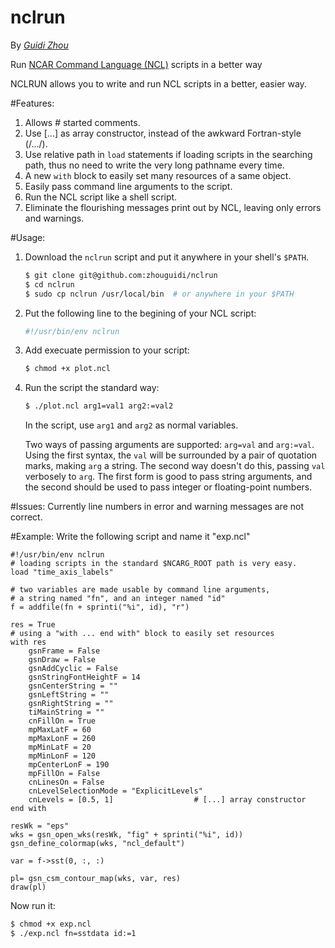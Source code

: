nclrun
======

By _[Guidi Zhou](http://zhouguidi.github.io)_

Run [NCAR Command Language (NCL)](http://www.ncl.ucar.edu) scripts in a better way

NCLRUN allows you to write and run NCL scripts in a better, easier way.

#Features:
1. Allows # started comments.
2. Use [...] as array constructor, instead of the awkward Fortran-style (/.../).
3. Use relative path in `load` statements if loading scripts in the searching path, thus no need to write the very long pathname every time.  
4. A new `with` block to easily set many resources of a same object.
5. Easily pass command line arguments to the script.
6. Run the NCL script like a shell script.
7. Eliminate the flourishing messages print out by NCL, leaving only errors and warnings.

#Usage:
1. Download the `nclrun` script and put it anywhere in your shell's `$PATH`.

    ```bash
    $ git clone git@github.com:zhouguidi/nclrun
    $ cd nclrun
    $ sudo cp nclrun /usr/local/bin  # or anywhere in your $PATH
    ```

2. Put the following line to the begining of your NCL script:

    ```bash
    #!/usr/bin/env nclrun
    ```

3. Add execuate permission to your script:

    ```bash
    $ chmod +x plot.ncl
    ```

4. Run the script the standard way:

    ```bash
    $ ./plot.ncl arg1=val1 arg2:=val2
    ```

   In the script, use `arg1` and `arg2` as normal variables.

   Two ways of passing arguments are supported: `arg=val` and `arg:=val`. Using the first syntax, the `val` will be surrounded by a pair of quotation marks, making `arg` a string. The second way doesn't do this, passing `val` verbosely to `arg`. The first form is good to pass string arguments, and the second should be used to pass integer or floating-point numbers.

#Issues:
Currently line numbers in error and warning messages are not correct.

#Example:
Write the following script and name it "exp.ncl"

```
#!/usr/bin/env nclrun
# loading scripts in the standard $NCARG_ROOT path is very easy.
load "time_axis_labels"
                                          
# two variables are made usable by command line arguments,
# a string named "fn", and an integer named "id"
f = addfile(fn + sprinti("%i", id), "r")

res = True
# using a "with ... end with" block to easily set resources
with res
    gsnFrame = False
    gsnDraw = False
    gsnAddCyclic = False
    gsnStringFontHeightF = 14
    gsnCenterString = ""
    gsnLeftString = ""
    gsnRightString = ""
    tiMainString = ""
    cnFillOn = True
    mpMaxLatF = 60
    mpMaxLonF = 260
    mpMinLatF = 20
    mpMinLonF = 120
    mpCenterLonF = 190
    mpFillOn = False
    cnLinesOn = False
    cnLevelSelectionMode = "ExplicitLevels"
    cnLevels = [0.5, 1]                  # [...] array constructor
end with

resWk = "eps"
wks = gsn_open_wks(resWk, "fig" + sprinti("%i", id))
gsn_define_colormap(wks, "ncl_default")

var = f->sst(0, :, :)

pl= gsn_csm_contour_map(wks, var, res)
draw(pl)
```

Now run it:

```bash
$ chmod +x exp.ncl
$ ./exp.ncl fn=sstdata id:=1
```
